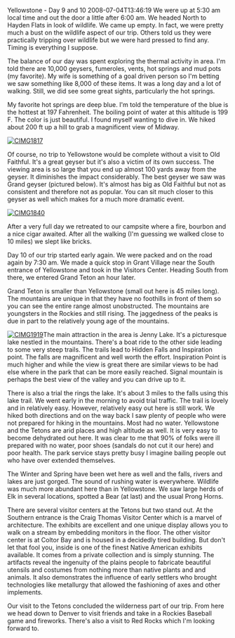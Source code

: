 Yellowstone - Day 9 and 10
2008-07-04T13:46:19
We were up at 5:30 am local time and out the door a little after 6:00 am. We headed North to Hayden Flats in look of wildlife. We came up empty. In fact, we were pretty much a bust on the wildlife aspect of our trip. Others told us they were practically tripping over wildlife but we were hard pressed to find any. Timing is everything I suppose.

The balance of our day was spent exploring the thermal activity in area. I'm told there are 10,000 geysers, fumeroles, vents, hot springs and mud pots (my favorite). My wife is something of a goal driven person so I'm betting we saw something like 8,000 of these items. It was a long day and a lot of walking. Still, we did see some great sights, particularly the hot springs.

My favorite hot springs are deep blue. I'm told the temperature of the blue is the hottest at 197 Fahrenheit. The boiling point of water at this altitude is 199 F. The color is just beautiful. I found myself wanting to dive in. We hiked about 200 ft up a hill to grab a magnificent view of Midway.

[![CIMG1817](/content/images/blog/YellowstoneDay9and10_10C60/CIMG1817_thumb.jpg)](/content/images/blog/YellowstoneDay9and10_10C60/CIMG1817.jpg)

Of course, no trip to Yellowstone would be complete without a visit to Old Faithful. It's a great geyser but it's also a victim of its own success. The viewing area is so large that you end up almost 100 yards away from the geyser. It diminishes the impact considerably. The best geyser we saw was Grand geyser (pictured below). It's almost has big as Old Faithful but not as consistent and therefore not as popular. You can sit much closer to this geyser as well which makes for a much more dramatic event. 

[](/content/images/blog/YellowstoneDay9and10_10C60/CIMG1817.jpg)

[![CIMG1840](/content/images/blog/YellowstoneDay9and10_10C60/CIMG1840_thumb.jpg)](/content/images/blog/YellowstoneDay9and10_10C60/CIMG1840.jpg)

After a very full day we retreated to our campsite where a fire, bourbon and a nice cigar awaited. After all the walking (I'm guessing we walked close to 10 miles) we slept like bricks.

Day 10 of our trip started early again. We were packed and on the road again by 7:30 am. We made a quick stop in Grant Village near the South entrance of Yellowstone and took in the Visitors Center. Heading South from there, we entered Grand Teton an hour later.

Grand Teton is smaller than Yellowstone (small out here is 45 miles long). The mountains are unique in that they have no foothills in front of them so you can see the entire range almost unobstructed. The mountains are youngsters in the Rockies and still rising. The jaggedness of the peaks is due in part to the relatively young age of the mountains.

[![CIMG1919](/content/images/blog/YellowstoneDay9and10_10C60/CIMG1919_thumb.jpg)](/content/images/blog/YellowstoneDay9and10_10C60/CIMG1919.jpg)The main attraction in the area is Jenny Lake. It's a picturesque lake nestled in the mountains. There's a boat ride to the other side leading to some very steep trails. The trails lead to Hidden Falls and Inspiration point. The falls are magnificent and well worth the effort. Inspiration Point is much higher and while the view is great there are similar views to be had else where in the park that can be more easily reached. Signal mountain is perhaps the best view of the valley and you can drive up to it.

There is also a trial the rings the lake. It's about 3 miles to the falls using this lake trail. We went early in the morning to avoid trial traffic. The trail is lovely and in relatively easy. However, relatively easy out here is still work. We hiked both directions and on the way back I saw plenty of people who were not prepared for hiking in the mountains. Most had no water. Yellowstone and the Tetons are arid places and high altitude as well. It is very easy to become dehydrated out here. It was clear to me that 90% of folks were ill prepared with no water, poor shoes (sandals do not cut it our here) and poor health. The park service stays pretty busy I imagine bailing people out who have over extended themselves.

The Winter and Spring have been wet here as well and the falls, rivers and lakes are just gorged. The sound of rushing water is everywhere. Wildlife was much more abundant here than in Yellowstone. We saw large herds of Elk in several locations, spotted a Bear (at last) and the usual Prong Horns.

There are several visitor centers at the Tetons but two stand out. At the Southern entrance is the Craig Thomas Visitor Center which is a marvel of architecture. The exhibits are excellent and one unique display allows you to walk on a stream by embedding monitors in the floor. The other visitor center is at Coltor Bay and is housed in a decidedly tired building. But don't let that fool you, inside is one of the finest Native American exhibits available. It comes from a private collection and is simply stunning. The artifacts reveal the ingenuity of the plains people to fabricate beautiful utensils and costumes from nothing more than native plants and and animals. It also demonstrates the influence of early settlers who brought technologies like metallurgy that allowed the fashioning of axes and other implements.

Our visit to the Tetons concluded the wilderness part of our trip. From here we head down to Denver to visit friends and take in a Rockies Baseball game and fireworks. There's also a visit to Red Rocks which I'm looking forward to.
